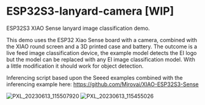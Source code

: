 # ESP32S3-lanyard-camera [WIP]
 ESP32S3 XIAO Sense lanyard image classification demo.
 
 This demo uses the ESP32 Xiao Sense board with a camera, combined with the XIAO round screen and a 3D printed case and battery. The outcome is a live feed image classification device, the example model detects the EI logo but the model can be replaced with any EI image classification model. With a little modification it should work for object detection.
 
Inferencing script based upon the Seeed examples combined with the inferencing example here: https://github.com/Mjrovai/XIAO-ESP32S3-Sense

![PXL_20230613_115507920](https://github.com/jimbruges/ESP32S3-lanyard-camera/assets/117161381/3d19483a-841a-428e-a69e-a339f53476e3)
![PXL_20230613_115455026](https://github.com/jimbruges/ESP32S3-lanyard-camera/assets/117161381/26a95b61-727c-4523-98ad-06e7fc7521d4)
